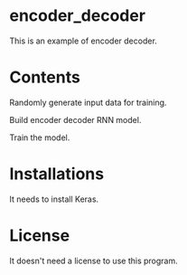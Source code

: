 # encoder_decoder
This is an example of encoder decoder.

# Contents

Randomly generate input data for training.

Build encoder decoder RNN model.

Train the model.

# Installations

It needs to install Keras.

# License

It doesn't need a license to use this program.
